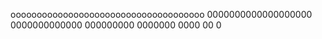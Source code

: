 ooooooooooooooooooooooooooooooooooooo
0000000000000000000
0000000000000
000000000
0000000
0000
00
0
